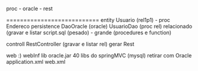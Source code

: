 proc - oracle - rest

===========================
entity
      Usuario    (rel1p1) - proc
      Endereco 
persistence
        DaoOracle (oracle)
        UsuarioDao (proc rel) relacionado (gravar e listar
        script.sql (pesado) - grande (procedures e function)             
    
controll
       RestController (gravar e listar rel) gerar Rest
       
web  :)
     webInf
        lib 
           oracle.jar
           40 libs do springMVC (mysql) retirar com Oracle 
      application.xml
      web.xml       
           
           
     
     
     
                            
               
   